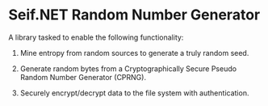 # Seif.NET Random Number Generator

A library tasked to enable the following functionality:

1. Mine entropy from random sources to generate a truly random seed.

2. Generate random bytes from a Cryptographically Secure Pseudo Random Number Generator (CPRNG).  

3. Securely encrypt/decrypt data to the file system with authentication.
